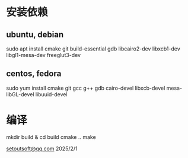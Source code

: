 ﻿
# 安装依赖
## ubuntu, debian
sudo apt install cmake git build-essential gdb libcairo2-dev libxcb1-dev libgl1-mesa-dev freeglut3-dev
## centos, fedora
sudo yum install cmake git gcc g++ gdb cairo-devel libxcb-devel mesa-libGL-devel libuuid-devel


# 编译
mkdir build & cd build
cmake ..
make


setoutsoft@qq.com  2025/2/1

